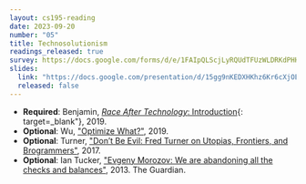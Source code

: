 ```yaml
---
layout: cs195-reading
date: 2023-09-20
number: "05"
title: Technosolutionism
readings_released: true
survey: https://docs.google.com/forms/d/e/1FAIpQLScjLyRQUdTFUzWLDRKdPHH2DsQ6ZhEFTLJESs3tjLvDh9316g/viewform
slides:
  link: "https://docs.google.com/presentation/d/15gg9nKEDXHKhz6Kr6cXjOEFrzBh1OWdvEY2wKHZFY2w/edit?usp=sharing"
  released: false
---
```


<!--**Fill out [this survey]({{survey}}) by Monday 02/13 at 11:59 PM.**-->

* **Required**: Benjamin, [_Race After Technology_: Introduction](https://drive.google.com/file/d/1zW0CJj4J7ZNhSMDGZ4poYXUR4t9K3SVh/view){: target=_blank"}, 2019. 
* **Optional**: Wu, ["Optimize What?"](https://communemag.com/optimize-what/), 2019.
* **Optional**: Turner, ["Don’t Be Evil: Fred Turner on Utopias, Frontiers, and Brogrammers"](https://logicmag.io/justice/fred-turner-dont-be-evil/), 2017.
* **Optional**: Ian Tucker, ["Evgeny Morozov: We are abandoning all the checks and balances"]( https://www.theguardian.com/technology/2013/mar/09/evgeny-morozov-technology-solutionism-interview), 2013. The Guardian.
